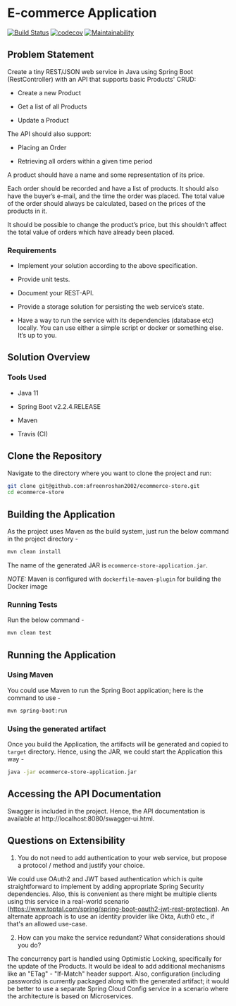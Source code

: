 # E-commerce Application

[![Build Status](https://travis-ci.com/prasadus92/registration-service.svg?branch=master)](https://travis-ci.com/prasadus92/ecommerce-store) [![codecov](https://codecov.io/gh/patrykkrawczyk/TDDAndDesignPatternsExample/branch/master/graph/badge.svg)](https://codecov.io/gh/prasadus92/ecommerce-store) [![Maintainability](https://api.codeclimate.com/v1/badges/9ef32de1cfdbcc97b1f0/maintainability)](https://codeclimate.com/github/prasadus92/ecommerce-store/maintainability)

## Problem Statement

Create a tiny REST/JSON web service in Java using Spring Boot (RestController) with an API that
supports basic Products' CRUD:

- Create a new Product

- Get a list of all Products

- Update a Product

The API should also support:

- Placing an Order

- Retrieving all orders within a given time period

A product should have a name and some representation of its price.

Each order should be recorded and have a list of products. It should also have the buyer’s e-mail, and the
time the order was placed. The total value of the order should always be calculated, based on the prices
of the products in it.

It should be possible to change the product’s price, but this shouldn’t affect the total value of orders which
have already been placed.

### Requirements

- Implement your solution according to the above specification.

- Provide unit tests.

- Document your REST-API.

- Provide a storage solution for persisting the web service’s state.

- Have a way to run the service with its dependencies (database etc) locally. You can use either a simple script or docker or something else. It’s up to you.

## Solution Overview

### Tools Used

- Java 11

- Spring Boot v2.2.4.RELEASE

- Maven

- Travis (CI)

## Clone the Repository
Navigate to the directory where you want to clone the project and run:
```bash
git clone git@github.com:afreenroshan2002/ecommerce-store.git
cd ecommerce-store
```
## Building the Application

As the project uses Maven as the build system, just run the below command in the project directory -

```bash
mvn clean install
```

The name of the generated JAR is `ecommerce-store-application.jar`.



*NOTE:* Maven is configured with `dockerfile-maven-plugin` for building the Docker image

### Running Tests

Run the below command -

```bash
mvn clean test
```

## Running the Application

### Using Maven

You could use Maven to run the Spring Boot application; here is the command to use -

```bash
mvn spring-boot:run
```

### Using the generated artifact

Once you build the Application, the artifacts will be generated and copied to `target` directory. Hence, using the JAR, we could start the Application this way -

```bash
java -jar ecommerce-store-application.jar
```


## Accessing the API Documentation

Swagger is included in the project. Hence, the API documentation is available at http://localhost:8080/swagger-ui.html. 

## Questions on Extensibility

1. You do not need to add authentication to your web service, but propose a protocol / method and
justify your choice.

We could use OAuth2 and JWT based authentication which is quite straightforward to implement by adding appropriate Spring Security dependencies. Also, this is convenient as there might be multiple clients using this service in a real-world scenario (https://www.toptal.com/spring/spring-boot-oauth2-jwt-rest-protection).
An alternate approach is to use an identity provider like Okta, Auth0 etc., if that's an allowed use-case.

2. How can you make the service redundant? What considerations should you do?

The concurrency part is handled using Optimistic Locking, specifically for the update of the Products. It would be ideal to add additional mechanisms like an "ETag" - "If-Match" header support.
Also, configuration (including passwords) is currently packaged along with the generated artifact; it would be better to use a separate Spring Cloud Config service in a scenario where the architecture is based on Microservices. 


